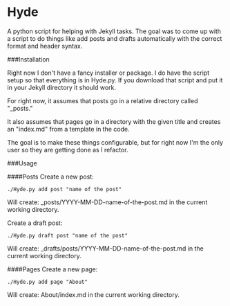Hyde
====

A python script for helping with Jekyll tasks. The goal was to come up with a script to do things like add posts and drafts automatically with the correct format and header syntax.

###Installation


Right now I don't have a fancy installer or package. I do have the script setup so that everything is in Hyde.py. If you download that script and put it in your Jekyll directory it should work.

For right now, it assumes that posts go in a relative directory called "_posts."

It also assumes that pages go in a directory with the given title and creates an "index.md" from a template in the code.

The goal is to make these things configurable, but for right now I'm the only user so they are getting done as I refactor.


###Usage

####Posts
Create a new post:

	./Hyde.py add post "name of the post"

Will create: _posts/YYYY-MM-DD-name-of-the-post.md in the current working directory.

Create a draft post:

	./Hyde.py draft post "name of the post"

Will create: _drafts/posts/YYYY-MM-DD-name-of-the-post.md in the current working directory.

####Pages
Create a new page:

	./Hyde.py add page "About"

Will create: About/index.md in the current working directory.

